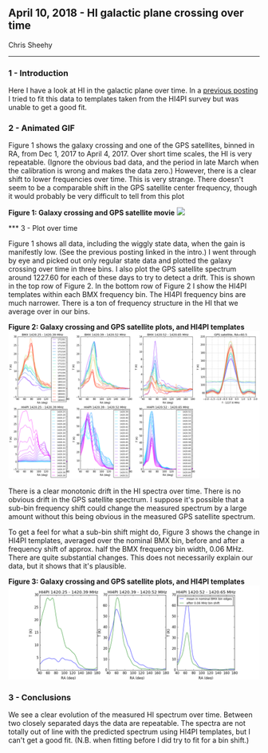 ## April 10, 2018 - HI galactic plane crossing over time

Chris Sheehy
<hr>

### 1 - Introduction

Here I have a look at HI in the galactic plane over time. In a [previous
posting](../20180216_hifit) I tried to fit this data to templates taken from the
HI4PI survey but was unable to get a good fit.

### 2 - Animated GIF

Figure 1 shows the galaxy crossing and one of the GPS satellites, binned in RA,
from Dec 1, 2017 to April 4, 2017. Over short time scales, the HI is very
repeatable. (Ignore the obvious bad data, and the period in late March when the
calibration is wrong and makes the data zero.) However, there is a clear shift
to lower frequencies over time. This is very strange. There doesn't seem to be a
comparable shift in the GPS satellite center frequency, though it would probably
be very difficult to tell from this plot

**Figure 1: Galaxy crossing and GPS satellite movie**
![](GPSanimated.gif)

*** 3 - Plot over time

Figure 1 shows all data, including the wiggly state data, when the gain is
manifestly low. (See the previous posting linked in the intro.) I went through
by eye and picked out only regular state data and plotted the galaxy crossing
over time in three bins. I also plot the GPS satellite spectrum around 1227.60
for each of these days to try to detect a drift. This is shown in the top row of
Figure 2. In the bottom row of Figure 2 I show the HI4PI templates within each
BMX frequency bin. The HI4PI frequency bins are much narrower. There is a ton of
frequency structure in the HI that we average over in our bins. 

**Figure 2: Galaxy crossing and GPS satellite plots, and HI4PI templates**
![](galcross_evol.png)

There is a clear monotonic drift in the HI spectra over time. There is no
obvious drift in the GPS satellite spectrum.
I suppose it's possible that a sub-bin frequency shift could change the measured
spectrum by a large amount without this being obvious in the measured GPS
satellite spectrum. 

To get a feel for what a sub-bin shift might do, Figure 3 shows the change in
HI4PI templates, averaged over the nominal BMX bin, before and after a frequency
shift of approx. half the BMX frequency bin width, 0.06 MHz. There are quite
substantial changes. This does not necessarily explain our data, but it shows
that it's plausible. 

**Figure 3: Galaxy crossing and GPS satellite plots, and HI4PI templates**
![](galcross_binshift.png)

### 3 - Conclusions

We see a clear evolution of the measured HI spectrum over time. Between two
closely separated days the data are repeatable. The spectra are not totally out
of line with the predicted spectrum using HI4PI templates, but I can't get a
good fit. (N.B. when fitting before I did try to fit for a bin shift.)

